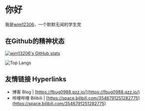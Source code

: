 # 你好

我是[wjm12306](https://fbug0988.qzz.io/)，一个默默无闻的学生党

## 在Github的精神状态 

[![wjm13206's GitHub stats](https://github-readme-stats.vercel.app/api?username=wjm13206&show_icons=true&theme=transparent)](https://github.com/anuraghazra/github-readme-stats)

![Top Langs](https://github-readme-stats.vercel.app/api/top-langs/?username=wjm13206)

## 友情链接 Hyperlinks

- 博客 Blog | [https://fbug0988.qzz.io/](https://fbug0988.qzz.io/)
- 哔哩哔哩 Bilibili | [https://space.bilibili.com/3546791251282775](https://space.bilibili.com/3546791251282775)


